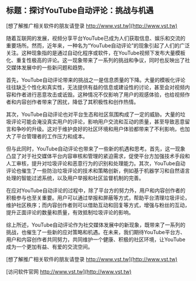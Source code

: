 ## **标题：探讨YouTube自动评论：挑战与机遇**

[想了解推广相关软件的朋友请登录 http://www.vst.tw](http://www.vst.tw)

随着互联网的发展，视频分享平台YouTube已成为人们获取信息、娱乐和交流的重要场所。然而，近年来，一种名为“YouTube自动评论”的现象引起了人们的广泛关注。这种现象指的是通过自动化程序或软件，在YouTube视频下发布大量模板化、重复性极高的评论。这一现象带来了一系列的挑战和争议，同时也反映出了社交媒体发展中的一些新问题和趋势。

首先，YouTube自动评论带来的挑战之一是信息质量的下降。大量的模板化评论往往缺乏个性化和真实性，无法提供有益的信息或建设性的讨论，甚至会对视频内容和作者进行恶意攻击或诋毁。这种情况不仅影响了用户的观感体验，也给视频作者和内容创作者带来了困扰，降低了其积极性和创作热情。

其次，YouTube自动评论也对平台生态和社区氛围构成了一定的威胁。大量的垃圾评论可能会淹没真实用户的评论，影响用户交流和互动的质量，甚至导致恶意留言和争吵的升级。这对于维护良好的社区环境和用户体验都带来了不利影响，也加大了平台管理者的工作压力和成本。

但与此同时，YouTube自动评论也带来了一些新的机遇和思考。首先，这一现象凸显了对于社交媒体平台内容审核和管理的紧迫需求，促使平台方加强技术手段和人工审核，提升对垃圾评论和恶意行为的识别和处理能力。其次，YouTube自动评论也催生了一些防治垃圾评论的技术和策略创新，例如基于机器学习和自然语言处理的智能过滤系统，以及用户举报和社区监督机制的完善。

在应对YouTube自动评论的过程中，除了平台方的努力外，用户和内容创作者的积极参与也至关重要。用户可以通过举报和屏蔽等方式，帮助平台清理垃圾评论，维护社区秩序；而内容创作者则可以借助互动和回复等方式，增强与粉丝的互动，提升正面评论的数量和质量，有效抵制垃圾评论的影响。

综上所述，YouTube自动评论作为社交媒体发展中的新现象，既带来了一系列的挑战，也催生了一些新的应对策略和机遇。在未来，我们期待YouTube平台方、用户和内容创作者共同努力，共同维护一个健康、积极的社区环境，让YouTube成为一个更加有益、有爱的交流空间。

[想了解推广相关软件的朋友请登录 http://www.vst.tw](http://www.vst.tw)


[访问软件官网 http://www.vst.tw](http://www.vst.tw)
